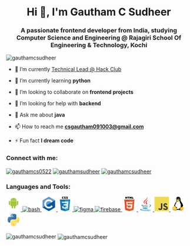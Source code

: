 <h1 align="center">Hi 👋, I'm Gautham C Sudheer</h1>
<h3 align="center">A passionate frontend developer from India, studying Computer Science and Engineering @ Rajagiri School Of Engineering & Technology, Kochi</h3>

<p align="left"> <img src="https://komarev.com/ghpvc/?username=gauthamcsudheer&label=Profile%20views&color=0e75b6&style=flat" alt="gauthamcsudheer" /> </p>

- 🔭 I’m currently [Technical Lead @ Hack Club](https://hackclubrset.tech/)

- 🌱 I’m currently learning **python**

- 👯 I’m looking to collaborate on **frontend projects**

- 🤝 I’m looking for help with **backend**

- 💬 Ask me about **java**

- 📫 How to reach me **csgautham091003@gmail.com**

- ⚡ Fun fact **I dream code**

<h3 align="left">Connect with me:</h3>
<p align="left">
<a href="https://twitter.com/gauthamcs0522" target="blank"><img align="center" src="https://raw.githubusercontent.com/rahuldkjain/github-profile-readme-generator/master/src/images/icons/Social/twitter.svg" alt="gauthamcs0522" height="30" width="40" /></a>
<a href="https://linkedin.com/in/gauthamsudheer" target="blank"><img align="center" src="https://raw.githubusercontent.com/rahuldkjain/github-profile-readme-generator/master/src/images/icons/Social/linked-in-alt.svg" alt="gauthamsudheer" height="30" width="40" /></a>
<a href="https://instagram.com/gauthamcsudheer" target="blank"><img align="center" src="https://raw.githubusercontent.com/rahuldkjain/github-profile-readme-generator/master/src/images/icons/Social/instagram.svg" alt="gauthamcsudheer" height="30" width="40" /></a>
</p>

<h3 align="left">Languages and Tools:</h3>
<p align="left"> <a href="https://developer.android.com" target="_blank" rel="noreferrer"> <img src="https://raw.githubusercontent.com/devicons/devicon/master/icons/android/android-original-wordmark.svg" alt="android" width="40" height="40"/> </a> <a href="https://www.gnu.org/software/bash/" target="_blank" rel="noreferrer"> <img src="https://www.vectorlogo.zone/logos/gnu_bash/gnu_bash-icon.svg" alt="bash" width="40" height="40"/> </a> <a href="https://www.cprogramming.com/" target="_blank" rel="noreferrer"> <img src="https://raw.githubusercontent.com/devicons/devicon/master/icons/c/c-original.svg" alt="c" width="40" height="40"/> </a> <a href="https://www.w3schools.com/css/" target="_blank" rel="noreferrer"> <img src="https://raw.githubusercontent.com/devicons/devicon/master/icons/css3/css3-original-wordmark.svg" alt="css3" width="40" height="40"/> </a> <a href="https://www.figma.com/" target="_blank" rel="noreferrer"> <img src="https://www.vectorlogo.zone/logos/figma/figma-icon.svg" alt="figma" width="40" height="40"/> </a> <a href="https://firebase.google.com/" target="_blank" rel="noreferrer"> <img src="https://www.vectorlogo.zone/logos/firebase/firebase-icon.svg" alt="firebase" width="40" height="40"/> </a> <a href="https://www.w3.org/html/" target="_blank" rel="noreferrer"> <img src="https://raw.githubusercontent.com/devicons/devicon/master/icons/html5/html5-original-wordmark.svg" alt="html5" width="40" height="40"/> </a> <a href="https://www.java.com" target="_blank" rel="noreferrer"> <img src="https://raw.githubusercontent.com/devicons/devicon/master/icons/java/java-original.svg" alt="java" width="40" height="40"/> </a> <a href="https://developer.mozilla.org/en-US/docs/Web/JavaScript" target="_blank" rel="noreferrer"> <img src="https://raw.githubusercontent.com/devicons/devicon/master/icons/javascript/javascript-original.svg" alt="javascript" width="40" height="40"/> </a> <a href="https://www.linux.org/" target="_blank" rel="noreferrer"> <img src="https://raw.githubusercontent.com/devicons/devicon/master/icons/linux/linux-original.svg" alt="linux" width="40" height="40"/> </a> <a href="https://www.python.org" target="_blank" rel="noreferrer"> <img src="https://raw.githubusercontent.com/devicons/devicon/master/icons/python/python-original.svg" alt="python" width="40" height="40"/> </a> </p>

<p><img align="left" src="https://github-readme-stats.vercel.app/api/top-langs?username=gauthamcsudheer&show_icons=true&locale=en&layout=compact" alt="gauthamcsudheer" /></p>

<p>&nbsp;<img align="center" src="https://github-readme-stats.vercel.app/api?username=gauthamcsudheer&show_icons=true&locale=en" alt="gauthamcsudheer" /></p>
